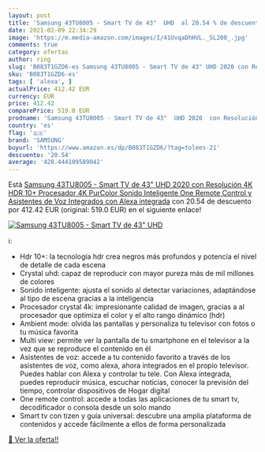 ```yaml
---
layout: post
title: 'Samsung 43TU8005 - Smart TV de 43"  UHD  al 20.54 % de descuento'
date: 2021-02-09 22:34:29
image: 'https://m.media-amazon.com/images/I/41UvqaDhHVL._SL200_.jpg'
comments: true
category: ofertas
author: ring
slug: 'B083T1GZD6-es Samsung 43TU8005 - Smart TV de 43" UHD 2020 con Resolución...'
sku: 'B083T1GZD6-es'
tags: [ 'alexa', ]
actualPrice: 412.42 EUR
currency: EUR
price: 412.42
comparePrice: 519.0 EUR
prodname: 'Samsung 43TU8005 - Smart TV de 43"  UHD 2020  con Resolución 4K  HDR 10+  Procesador 4K  PurColor  Sonido Inteligente  One Remote Control y Asistentes de Voz Integrados  con Alexa integrada'
country: 'es'
flag: '🇪🇸'
brand: 'SAMSUNG'
buyurl: 'https://www.amazon.es/dp/B083T1GZD6/?tag=tolees-21'
descuento: '20.54'
average: '420.444109589042'
---
```


Está [Samsung 43TU8005 - Smart TV de 43"  UHD 2020  con Resolución 4K  HDR 10+  Procesador 4K  PurColor  Sonido Inteligente  One Remote Control y Asistentes de Voz Integrados  con Alexa integrada](https://www.amazon.es/dp/B083T1GZD6/?tag=tolees-21) con 20.54 de descuento por 412.42 EUR (original: 519.0 EUR) en el siguiente enlace!

[![Samsung 43TU8005 - Smart TV de 43"  UHD ](https://m.media-amazon.com/images/I/41UvqaDhHVL._SL200_.jpg)](https://www.amazon.es/dp/B083T1GZD6/?tag=tolees-21)

ℹ️:

- Hdr 10+: la tecnología hdr crea negros más profundos y potencía el nivel de detalle de cada escena
- Crystal uhd: capaz de reproducir con mayor pureza más de mil millones de colores
- Sonido inteligente: ajusta el sonido al detectar variaciones, adaptándose al tipo de escena gracias a la inteligencia
- Procesador crystal 4k: impresionante calidad de imagen, gracias a al procesador que optimiza el color y el alto rango dinámico (hdr)
- Ambient mode: olvida las pantallas y personaliza tu televisor con fotos o tu música favorita
- Multi view: permite ver la pantalla de tu smartphone en el televisor a la vez que se reproduce el contenido en él
- Asistentes de voz: accede a tu contenido favorito a través de los asistentes de voz, como alexa, ahora integrados en el propio televisor. Puedes hablar con Alexa y controlar tu tele. Con Alexa integrada, puedes reproducir música, escuchar noticias, conocer la previsión del tiempo, controlar dispositivos de Hogar digital
- One remote control: accede a todas las aplicaciones de tu smart tv, decodificador o consola desde un solo mando
- Smart tv con tizen y guía universal: descubre una amplia plataforma de contenidos y accede fácilmente a ellos de forma personalizada

[🛒 Ver la oferta!!](https://www.amazon.es/dp/B083T1GZD6/?tag=tolees-21)
